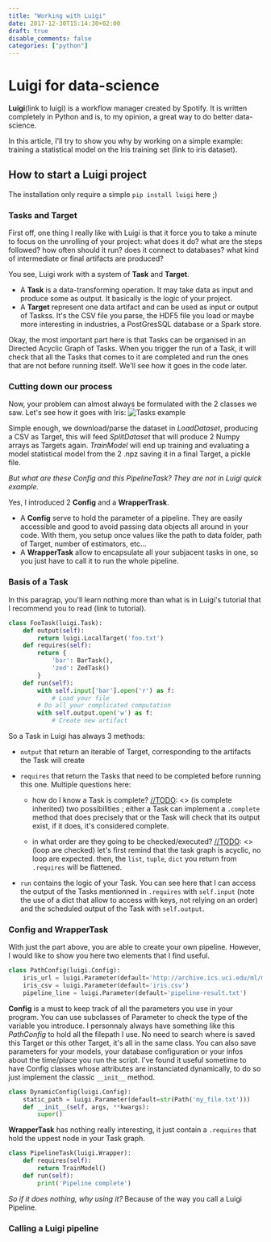 ```yaml
---
title: "Working with Luigi"
date: 2017-12-30T15:14:30+02:00
draft: true
disable_comments: false
categories: ["python"]
---
```

# Luigi for data-science
[//TODO]: <> (pictures of luigi and stuff)
[//TODO]: <> (pass loaddataset task to externaltask)

**Luigi**(link to luigi) is a workflow manager created by Spotify.
It is written completely in Python and is, to my opinion, a great way to do better data-science.

In this article, I'll try to show you why by working on a simple example:
training a statistical model on the Iris training set (link to iris dataset).

## How to start a Luigi project

The installation only require a simple `pip install luigi` here ;)

### Tasks and Target
First off, one thing I really like with Luigi is that it force you to take a minute
to focus on the unrolling of your project: what does it do? what are the steps followed?
how often should it run? does it connect to databases? what kind of intermediate or final
artifacts are produced?

You see, Luigi work with a system of **Task** and **Target**.

* A **Task** is a data-transforming operation.
    It may take data as input and produce some as output.
    It basically is the logic of your project.
* A **Target** represent one data artifact
    and can be used as input or output of Taskss.
    It's the CSV file you parse, the HDF5 file you load
    or maybe more interesting in industries,
    a PostGresSQL database or a Spark store.

Okay, the most important part here is that Tasks can be organised in an
Directed Acyclic Graph of Tasks.
When you trigger the run of a Task, it will check that all the Tasks
that comes to it are completed and run the ones that are not before running itself.
We'll see how it goes in the code later.

### Cutting down our process
Now, your problem can almost always be formulated with the 2 classes we saw.
Let's see how it goes with Iris:
![Tasks example](/blog/04-luigi/tasks-target.png)

Simple enough, we download/parse the dataset in *LoadDataset*,
producing a CSV as Target,
this will feed *SplitDataset* that will produce 2 Numpy arrays
as Targets again.
*TrainModel* will end up training and evaluating a model statistical model
from the 2 .npz saving it in a final Target, a pickle file.

_But what are these Config and this PipelineTask? They are not in Luigi quick example._

Yes, I introduced 2 **Config** and a **WrapperTrask**.

* A **Config** serve to hold the parameter of a pipeline.
    They are easily accessible and good to avoid passing data objects all around in your code.
    With them, you setup once values like the path to data folder,
    path of Target, number of estimators, etc...
* A **WrapperTask** allow to encapsulate all your subjacent tasks in one,
    so you just have to call it to run the whole pipeline.

### Basis of a Task
In this paragrap, you'll learn nothing more than what is in Luigi's tutorial that
I recommend you to read (link to tutorial).

```python
class FooTask(luigi.Task):
    def output(self):
        return luigi.LocalTarget('foo.txt')
    def requires(self):
        return {
            'bar': BarTask(),
            'zed': ZedTask()
        }
    def run(self):
        with self.input['bar'].open('r') as f:
            # Load your file
        # Do all your complicated computation
        with self.output.open('w') as f:
            # Create new artifact
```
So a Task in Luigi has always 3 methods:

* `output` that return an iterable of Target,
    corresponding to the artifacts the Task will create

* `requires` that return the Tasks that need to be completed before running
    this one.
    Multiple questions here:

    * how do I know a Task is complete?
    [//TODO]: <> (is complete inherited)
        two possibilities ; either a Task can implement a `.complete` method that
        does precisely that or the Task will check that its output exist,
        if it does, it's considered complete.

    * in what order are they going to be checked/executed?
    [//TODO]: <> (loop are checked)
        let's first remind that the task graph is acyclic, no loop are expected.
        then, the `list`, `tuple`, `dict` you return from `.requires` will
        be flattened.

* `run` contains the logic of your Task.
    You can see here that I can access the output of the Tasks
    mentionned in `.requires` with `self.input` (note the use of a dict that allow
    to access with keys, not relying on an order)
    and the scheduled output of the Task with `self.output`.

### Config and WrapperTask

With just the part above, you are able to create your own pipeline.
However, I would like to show you here two elements that I find useful.

[//TODO]: <> (change code to Path and pathlib)
```python
class PathConfig(luigi.Config):
    iris_url = luigi.Parameter(default='http://archive.ics.uci.edu/ml/machine-learning-databases/iris/iris.data')
    iris_csv = luigi.Parameter(default='iris.csv')
    pipeline_line = luigi.Parameter(default='pipeline-result.txt')
```
**Config** is a must to keep track of all the parameters you use in your program.
You can use subclasses of Parameter to check the type of the variable you introduce.
I personnaly always have something like this _PathConfig_ to hold all the filepath I use.
No need to search where is saved this Target or this other Target, it's all in the same class.
You can also save parameters for your models, your database configuration or your
infos about the time/place you run the script.
I've found it useful sometime to have Config classes whose attributes are instanciated
dynamically, to do so just implement the classic `__init__` method.

[//TODO]: <> (finish this example)
```python
class DynamicConfig(luigi.Config):
    static_path = luigi.Parameter(default=str(Path('my_file.txt')))
    def __init__(self, args, **kwargs):
        super()
```

[//TODO]: <> (does this class of task block some execution)
**WrapperTask** has nothing really interesting, it just contain a `.requires`
that hold the uppest node in your Task graph.
```python
class PipelineTask(luigi.Wrapper):
    def requires(self):
        return TrainModel()
    def run(self):
        print('Pipeline complete')
```
_So if it does nothing, why using it?_
Because of the way you call a Luigi Pipeline.

### Calling a Luigi pipeline
